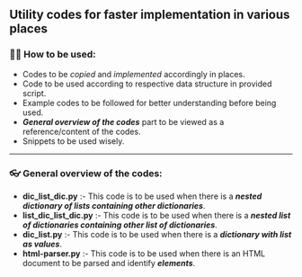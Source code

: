 ## Utility codes for faster implementation in various places

### ✌🏼 How to be used:
- Codes to be _copied_ and _implemented_ accordingly in places.
- Code to be used according to respective data structure in provided script.
- Example codes to be followed for better understanding before being used.
- _**General overview of the codes**_ part to be viewed as a reference/content of the codes.
- Snippets to be used wisely.
***
### 👓 General overview of the codes:
- **dic_list_dic.py** :- This code is to be used when there is a _**nested dictionary of lists containing other dictionaries**_.
- **list_dic_list_dic.py** :- This code is to be used when there is a _**nested list of dictionaries containing other list of dictionaries**_.
- **dic_list.py** :- This code is to be used when there is a _**dictionary with list as values**_.
- **html-parser.py** :- This code is to be used when there is an HTML document to be parsed and identify _**elements**_.
